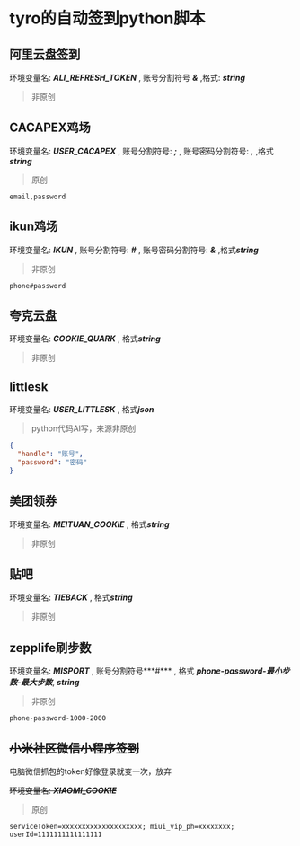 # tyro的自动签到python脚本

## 阿里云盘签到

环境变量名: ***ALI_REFRESH_TOKEN*** , 账号分割符号 ***&*** ,格式: ***string***

> 非原创

## CACAPEX鸡场

环境变量名: ***USER_CACAPEX*** , 账号分割符号: ***;*** , 账号密码分割符号: ***,*** ,格式***string***

> 原创

```
email,password
```

## ikun鸡场

环境变量名: ***IKUN*** , 账号分割符号: ***#*** , 账号密码分割符号: ***&*** ,格式***string***

> 非原创

```
phone#password
```

## 夸克云盘

环境变量名: ***COOKIE_QUARK***  , 格式***string***

> 非原创

## littlesk

环境变量名: ***USER_LITTLESK***  , 格式***json***

> python代码AI写，来源非原创

```json
{
  "handle": "账号",
  "password": "密码"
}
```

## 美团领券

环境变量名: ***MEITUAN_COOKIE***  , 格式***string***

> 非原创

## 贴吧

环境变量名: ***TIEBACK***  , 格式***string***

> 非原创

## zepplife刷步数

环境变量名: ***MISPORT***  , 账号分割符号***#*** , 格式 ***phone-password-最小步数-最大步数***, ***string***

> 非原创

```
phone-password-1000-2000
```

## ~~小米社区微信小程序签到~~
电脑微信抓包的token好像登录就变一次，放弃

~~环境变量名: ***XIAOMI_COOKIE***~~
> 原创
```
serviceToken=xxxxxxxxxxxxxxxxxxxx; miui_vip_ph=xxxxxxxx; userId=1111111111111111
```